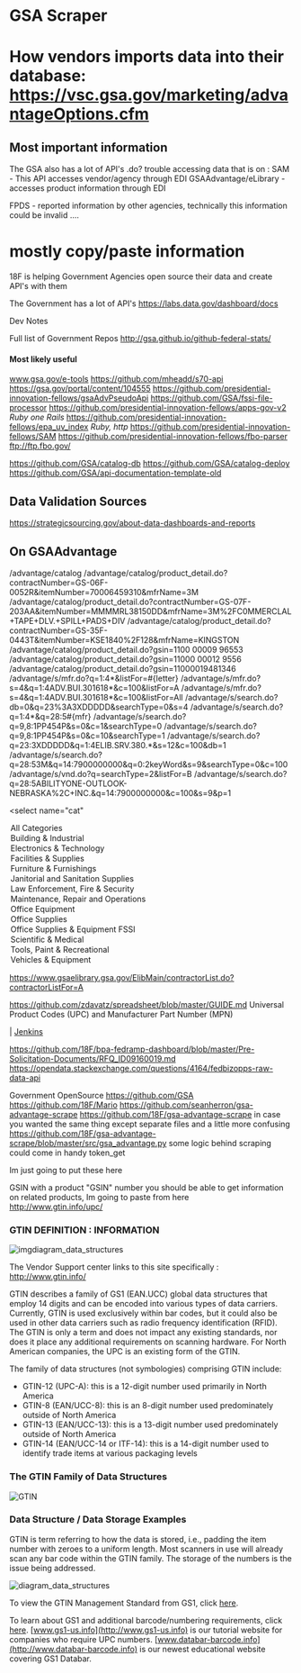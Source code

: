 GSA Scraper
===========


# How vendors imports data into their database: https://vsc.gsa.gov/marketing/advantageOptions.cfm

## Most important information  
The GSA also has a lot of API's 
.do?
trouble accessing data that is on  :
 SAM  - This API accesses vendor/agency through EDI
 GSAAdvantage/eLibrary - accesses product information through EDI
 
 
 FPDS - reported information by other agencies, technically this information could be invalid
....

 

  
  
  
  
  
#  mostly copy/paste information 

 18F is helping Government Agencies open source their data and create API's with them 

The Government has a lot of API's https://labs.data.gov/dashboard/docs

Dev Notes

Full list of Government Repos
http://gsa.github.io/github-federal-stats/


#### Most likely useful 
www.gsa.gov/e-tools
 https://github.com/mheadd/s70-api
https://gsa.gov/portal/content/104555
https://github.com/presidential-innovation-fellows/gsaAdvPseudoApi
https://github.com/GSA/fssi-file-processor
https://github.com/presidential-innovation-fellows/apps-gov-v2 *Ruby one Rails*
https://github.com/presidential-innovation-fellows/epa_uv_index *Ruby, http*
https://github.com/presidential-innovation-fellows/SAM
https://github.com/presidential-innovation-fellows/fbo-parser  ftp://ftp.fbo.gov/

 https://github.com/GSA/catalog-db
 https://github.com/GSA/catalog-deploy
 https://github.com/GSA/api-documentation-template-old


## Data Validation Sources
https://strategicsourcing.gov/about-data-dashboards-and-reports

On GSAAdvantage
---------------
/advantage/catalog
/advantage/catalog/product_detail.do?contractNumber=GS-06F-0052R&itemNumber=70006459310&mfrName=3M
/advantage/catalog/product_detail.do?contractNumber=GS-07F-203AA&itemNumber=MMMMRL38150DD&mfrName=3M%2FC0MMERCLAL+TAPE+DLV.+SPILL+PADS+DIV
/advantage/catalog/product_detail.do?contractNumber=GS-35F-0443T&itemNumber=KSE1840%2F128&mfrName=KINGSTON
/advantage/catalog/product_detail.do?gsin=1100 00009 96553
/advantage/catalog/product_detail.do?gsin=11000 00012 9556
/advantage/catalog/product_detail.do?gsin=11000019481346
/advantage/s/mfr.do?q=1:4*&listFor=#{letter}
/advantage/s/mfr.do?s=4&q=1:4ADV.BUI.301618*&c=100&listFor=A
/advantage/s/mfr.do?s=4&q=1:4ADV.BUI.301618*&c=100&listFor=All
/advantage/s/search.do?db=0&q=23%3A3XDDDDD&searchType=0&s=4
/advantage/s/search.do?q=1:4*&q=28:5#{mfr}
/advantage/s/search.do?q=9,8:1PP454P&s=0&c=1&searchType=0
/advantage/s/search.do?q=9,8:1PP454P&s=0&c=10&searchType=1
/advantage/s/search.do?q=23:3XDDDDD&q=1:4ELIB.SRV.380.*&s=12&c=100&db=1
/advantage/s/search.do?q=28:53M&q=14:7900000000&q=0:2keyWord&s=9&searchType=0&c=100
/advantage/s/vnd.do?q=searchType=2&listFor=B
/advantage/s/search.do?q=28:5ABILITYONE-OUTLOOK-NEBRASKA%2C+INC.&q=14:7900000000&c=100&s=9&p=1

<select name="cat"
<option value="">All Categories</option>
<option value="q=1:4ADV.BUI.*">Building &amp; Industrial</option>
<option value="q=1:4ADV.ELE.*">Electronics &amp; Technology</option>
<option value="q=1:4ADV.FAC.*">Facilities &amp; Supplies</option>
<option value="q=1:4ADV.FUR.*">Furniture &amp; Furnishings</option>
<option value="q=5:5JANSAN">Janitorial and Sanitation Supplies</option>
<option value="q=1:4ADV.LAW.*">Law Enforcement, Fire &amp; Security</option>
<option value="q=5:5MRO">Maintenance, Repair and Operations</option>
<option value="q=1:4ADV.OEQ.*">Office Equipment</option>
<option value="q=1:4ADV.OFF.*">Office Supplies</option>
<option value="q=1:4ADV.FSSI.*">Office Supplies &amp; Equipment FSSI</option>
<option value="q=1:4ADV.SCI.*">Scientific &amp; Medical</option>
<option value="q=1:4ADV.TOO.*">Tools, Paint &amp; Recreational</option>
<option value="q=1:4ADV.VEH.*">Vehicles &amp; Equipment</option>

https://www.gsaelibrary.gsa.gov/ElibMain/contractorList.do?contractorListFor=A


https://github.com/zdavatz/spreadsheet/blob/master/GUIDE.md
Universal Product Codes (UPC) and Manufacturer Part Number (MPN)


 | [Jenkins](hudson.govconsvcs.com:8080)




https://github.com/18F/bpa-fedramp-dashboard/blob/master/Pre-Solicitation-Documents/RFQ_ID09160019.md
https://opendata.stackexchange.com/questions/4164/fedbizopps-raw-data-api


Government OpenSource
https://github.com/GSA
https://github.com/18F/Mario
https://github.com/seanherron/gsa-advantage-scrape
https://github.com/18F/gsa-advantage-scrape
in case you wanted the same thing except separate files and a little more confusing
https://github.com/18F/gsa-advantage-scrape/blob/master/src/gsa_advantage.py
some logic behind scraping could come in handy token_get

Im just going to put these here

GSIN
with a product "GSIN" number you should be able to get information on related products, Im going to paste from here  
http://www.gtin.info/upc/

### GTIN DEFINITION : INFORMATION

![![img](http://www.gtin.info/wp-content/uploads/2013/12/diagram_data_structures1.png)diagram_data_structures](http://www.gtin.info/wp-content/uploads/2013/12/diagram_data_structures1.png)

The Vendor Support center links to this site specifically : http://www.gtin.info/

GTIN describes a family of GS1 (EAN.UCC) global data structures that employ 14 digits and can be encoded into various types of data carriers. Currently, GTIN is used exclusively within bar codes, but it could also be used in other data carriers such as radio frequency identification (RFID). The GTIN is only a term and does not impact any existing standards, nor does it place any additional requirements on scanning hardware. For North American companies, the UPC is an existing form of the GTIN.

The family of data structures (not symbologies) comprising GTIN include:

*   GTIN-12 (UPC-A): this is a 12-digit number used primarily in North America
*   GTIN-8 (EAN/UCC-8): this is an 8-digit number used predominately outside of North America
*   GTIN-13 (EAN/UCC-13): this is a 13-digit number used predominately outside of North America
*   GTIN-14 (EAN/UCC-14 or ITF-14): this is a 14-digit number used to identify trade items at various packaging levels

### The GTIN Family of Data Structures

![GTIN](http://gtin.info/wp-content/uploads/2013/12/diagram_gtin_fam.png)





### Data Structure / Data Storage Examples

GTIN is term referring to how the data is stored, i.e., padding the item number with zeroes to a uniform length. Most scanners in use will already scan any bar code within the GTIN family. The storage of the numbers is the issue being addressed.

![diagram_data_structures](http://www.gtin.info/wp-content/uploads/2013/12/diagram_data_structures1.png)

To view the GTIN Management Standard from GS1, click [here](http://www.gs1.org/sites/default/files/docs/barcodes/GS1_GTIN_Management_Standard.pdf ).

To learn about GS1 and additional barcode/numbering requirements, click [here](http://www.gs1-us.info/). [www.gs1-us.info](http://www.gs1-us.info) is our tutorial website for companies who require UPC numbers. [www.databar-barcode.info](http://www.databar-barcode.info) is our newest educational website covering GS1 Databar.

